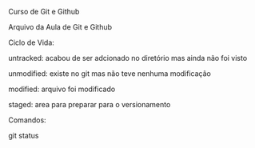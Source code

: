 Curso de Git e Github

Arquivo da Aula de Git e Github



Ciclo de Vida:

untracked: acabou de ser adcionado no diretório mas ainda não foi visto

unmodified: existe no git mas não teve nenhuma modificação

modified: arquivo foi modificado

staged: area para preparar para o versionamento


Comandos:

git status


